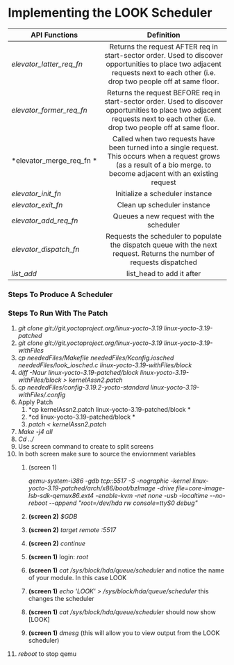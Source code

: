 # Implementing the LOOK Scheduler
| API Functions        | Definition  |
| ------------- |:-------------:| 
| *elevator_latter_req_fn*      | Returns the request AFTER req in start-sector order. Used to discover opportunities to place two adjacent requests next to each other (i.e. drop two people off at same floor. | 
| *elevator_former_req_fn*      | Returns the request BEFORE req in start-sector order. Used to discover opportunities to place two adjacent requests next to each other (i.e. drop two people off at same floor. |  
| *elevator_merge_req_fn * 		| Called when two requests have been turned into a single request. This occurs when a request grows (as a result of a bio merge. to become adjacent with an existing request |
| *elevator_init_fn*			| Initialize a scheduler instance |
| *elevator_exit_fn*			| Clean up scheduler instance |
| *elevator_add_req_fn*			| Queues a new request with the scheduler |
| *elevator_dispatch_fn*		| Requests the scheduler to populate the dispatch queue with the next request. Returns the number of requests dispatched |
| *list_add*					| list_head to add it after |

### Steps To Produce A Scheduler

### Steps To Run With The Patch
1. *git clone git://git.yoctoproject.org/linux-yocto-3.19  linux-yocto-3.19-patched*
2. *git clone git://git.yoctoproject.org/linux-yocto-3.19  linux-yocto-3.19-withFiles*
3. *cp  neededFiles/Makefile neededFiles/Kconfig.iosched neededFiles/look_iosched.c linux-yocto-3.19-withFiles/block*
4. *diff -Naur linux-yocto-3.19-patched/block   linux-yocto-3.19-withFiles/block > kernelAssn2.patch*
5. *cp neededFiles/config-3.19.2-yocto-standard  linux-yocto-3.19-withFiles/.config*
6. Apply Patch
	1. *cp kernelAssn2.patch  linux-yocto-3.19-patched/block *
	2. *cd linux-yocto-3.19-patched/block *
	3. *patch < kernelAssn2.patch*
7. *Make -j4 all*
8. *Cd ../*
9. Use screen command to create to split screens
10. In both screen make sure to source the enviornment variables
	1. (screen 1) 
	
		*qemu-system-i386 -gdb tcp::5517 -S -nographic -kernel linux-yocto-3.19-patched/arch/x86/boot/bzImage -drive file=core-image-lsb-sdk-qemux86.ext4 -enable-kvm -net none -usb -localtime --no-reboot 	--append "root=/dev/hda rw console=ttyS0 debug"*

	2. __(screen 2)__ *$GDB*
	3. __(screen 2)__ *target remote :5517*
	4. __(screen 2)__ *continue*
	5. __(screen 1)__ login: *root*
	6. __(screen 1)__ *cat /sys/block/hda/queue/scheduler* and notice the name of your module. In this case LOOK
	7. __(screen 1)__ *echo 'LOOK' > /sys/block/hda/queue/scheduler* this changes the scheduler
	8. __(screen 1)__ *cat /sys/block/hda/queue/scheduler* should now show [LOOK]
	9. __(screen 1)__ *dmesg* (this will allow you to view output from the LOOK scheduler)
11. *reboot* to stop qemu